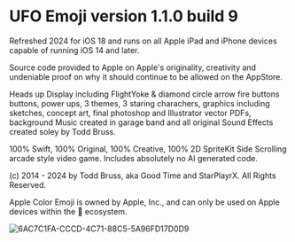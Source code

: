 # UFO Emoji version 1.1.0 build 9
Refreshed 2024 for iOS 18 and runs on all Apple iPad and iPhone devices capable of running iOS 14 and later.

Source code provided to Apple on Apple's originality, creativity and undeniable proof on why it should continue to be allowed on the AppStore.

Heads up Display including FlightYoke & diamond circle arrow fire buttons buttons, power ups, 3 themes, 3 staring charachers, graphics including sketches, concept art, final photoshop and Illustrator vector PDFs, background Music created in garage band and all original Sound Effects created soley by Todd Bruss.

100% Swift, 100% Original, 100% Creative, 100% 2D SpriteKit Side Scrolling arcade style video game. Includes absolutely no AI generated code.

(c) 2014 - 2024 by Todd Bruss, aka Good Time and StarPlayrX. All Rights Reserved.

Apple Color Emoji is owned by Apple, Inc., and can only be used on Apple devices within the  ecosystem.


![6AC7C1FA-CCCD-4C71-88C5-5A96FD17D0D9](https://github.com/user-attachments/assets/4f17927d-ebfd-40d5-9a00-cf4ce34167d7)

